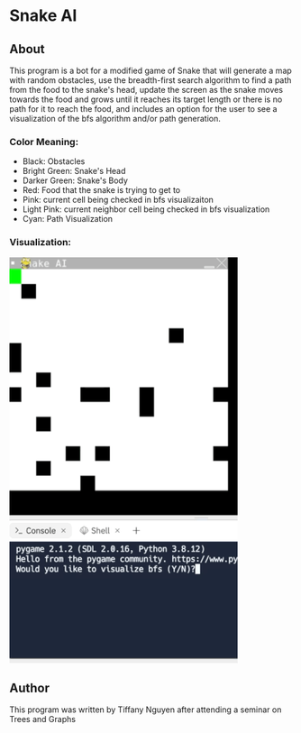 # Snake AI
## About
This program is a bot for a modified game of Snake that will generate a map with random obstacles, use the breadth-first search algorithm to find a path from the food to the snake's head, update the screen as the snake moves towards the food and grows until it reaches its target length or there is no path for it to reach the food, and includes an option for the user to see a visualization of the bfs algorithm and/or path generation.

### Color Meaning:
- Black: Obstacles
- Bright Green: Snake's Head
- Darker Green: Snake's Body
- Red: Food that the snake is trying to get to
- Pink: current cell being checked in bfs visualizaiton
- Light Pink: current neighbor cell being checked in bfs visualization
- Cyan: Path Visualization

### Visualization:
![](SnakeAIDemo.gif)

## Author
This program was written by Tiffany Nguyen after attending a seminar on Trees and Graphs
